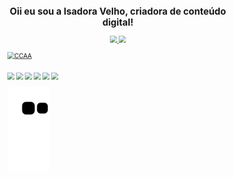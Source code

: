 <div align="center"> <h2> Oii eu sou a Isadora Velho, criadora de conteúdo digital! </h2> </div>

<div align="center">
<a href="https://github.com/isadoraavelhow">
  
<img height="150em" src="https://github-readme-stats.vercel.app/api?username=isadoraavelhow&show_icons=true&theme=tokyonight&include_all_commits=true&count_private=true"/>
  
<img height="150em" src="https://github-readme-stats.vercel.app/api/top-langs/?username=isadoraavelhow&layout=compact&langs_count=7&theme=tokyonight"/>
</div>
  
<div style="display: inline_block"><br>
  <img align="center" alt="CCAA" height="150" width="300" src="https://www.ccaa.com.br/wp-content/uploads/2021/05/CCAA_destaque_1200x630.png">
</div>
  
  ##
 
<div> 
  <a href="https://www.youtube.com/channel/UC_-uuuZbY0AAt9CViNzvc-Q" target="_blank"><img src="https://img.shields.io/badge/YouTube-FF0000?style=for-the-badge&logo=youtube&logoColor=white" target="_blank"></a>
  <a href="https://instagram.com/rafaballerini" target="_blank"><img src="https://img.shields.io/badge/-Instagram-%23E4405F?style=for-the-badge&logo=instagram&logoColor=white" target="_blank"></a>
 	<a href="https://www.twitch.tv/rafaballerinii" target="_blank"><img src="https://img.shields.io/badge/Twitch-9146FF?style=for-the-badge&logo=twitch&logoColor=white" target="_blank"></a>
 <a href="https://discord.gg/wagxzStdcR" target="_blank"><img src="https://img.shields.io/badge/Discord-7289DA?style=for-the-badge&logo=discord&logoColor=white" target="_blank"></a> 
  <a href = "mailto:contatorafaballerini@gmail.com"><img src="https://img.shields.io/badge/-Gmail-%23333?style=for-the-badge&logo=gmail&logoColor=white" target="_blank"></a>
  <a href="https://www.linkedin.com/in/rafaella-ballerini-45875016a" target="_blank"><img src="https://img.shields.io/badge/-LinkedIn-%230077B5?style=for-the-badge&logo=linkedin&logoColor=white" target="_blank"></a> 
 
  ![Snake animation](https://github.com/rafaballerini/rafaballerini/blob/output/github-contribution-grid-snake.svg)
 
</div>
